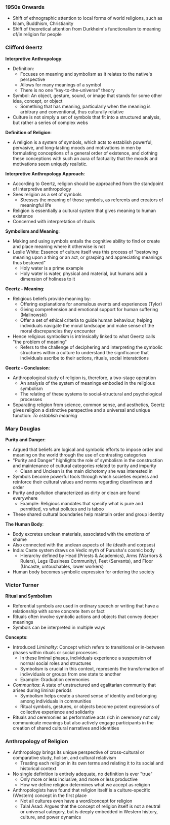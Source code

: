 ### 1950s Onwards
 - Shift of ethnographic attention to local forms of world religions, such as Islam, Buddhism, Christianity
 - Shift of theoretical attention from Durkheim's functionalism to meaning of/in religion for people

### Clifford Geertz
**Interpretive Anthropology**:
 - Definition:
	 - Focuses on meaning and symbolism as it relates to the native's perspective
	 - Allows for many meanings of a symbol
	 - There is no one "key-to-the-universe" theory
 - Symbol: An object, gesture, sound, or image that stands for some other idea, concept, or object
	 - Something that has meaning, particularly when the meaning is arbitrary and conventional, thus culturally relative
 - Culture is not simply a set of symbols that fit into a structured analysis, but rather a series of complex webs

**Definition of Religion**:
 - A religion is a system of symbols, which acts to establish powerful, pervasive, and long-lasting moods and motivations in men by formulating conceptions of a general order of existence, and clothing these conceptions with such an aura of factuality that the moods and motivations seem uniquely realistic.

**Interpretive Anthropology Approach**:
 - According to Geertz, religion should be approached from the standpoint of interpretive anthropology
 - Sees religion as a set of symbols
	 - Stresses the meaning of those symbols, as referents and creators of meaningful life
 - Religion is essentially a cultural system that gives meaning to human existence
 - Concerned with interpretation of rituals

**Symbolism and Meaning**:
 - Making and using symbols entails the cognitive ability to find or create and place meaning where it otherwise is not
 - Leslie White: Essence of culture itself was this process of "bestowing meaning upon a thing or an act, or grasping and appreciating meanings thus bestowed"
	 - Holy water is a prime example
	 - Holy water is water, physical and material, but humans add a dimension of holiness to it

**Geertz - Meaning**:
 - Religious beliefs provide meaning by:
	 - Offering explanations for anomalous events and experiences (Tylor)
	 - Giving comprehension and emotional support for human suffering (Malinowski)
	 - Offer a set of ethical criteria to guide human behaviour, helping individuals navigate the moral landscape and make sense of the moral discrepancies they encounter
 - Hence religious symbolism is intrinsically linked to what Geertz calls "the problem of meaning"
	 - Refers to the challenge of deciphering and interpreting the symbolic structures within a culture to understand the significance that individuals ascribe to their actions, rituals, social interatctions

**Geertz - Conclusion**:
 - Anthropological study of religion is, therefore, a two-stage operation
	 - An analysis of the system of meanings embodied in the religious symbolism
	 - The relating of these systems to social-structural and psychological processes
 - Separating religion from science, common sense, and aesthetics, Geertz gives religion a distinctive perspective and a universal and unique function: *To establish meaning*

### Mary Douglas
**Purity and Danger**:
 - Argued that beliefs are logical and symbolic efforts to impose order and meaning on the world through the use of contrasting categories
 - "Purity and Danger" highlights the role of symbolism in the construction and maintenance of cultural categories related to purity and impurity
	 - Clean and Unclean is the main dichotomy she was interested in
 - Symbols become powerful tools through which societies express and reinforce their cultural values and norms regarding cleanliness and order
 - Purity and pollution characterized as dirty or clean are found everywhere
	 - Example: Religious mandates that specify what is pure and permitted, vs what pollutes and is taboo
 - These shared cultural boundaries help maintain order and group identity

**The Human Body**:
 - Body excretes unclean materials, associated with the emotions of shame
 - Also connected with the unclean aspects of life (death and corpses)
 - India: Caste system draws on Vedic myth of Purusha's cosmic body
	 - Hierarchy defined by Head (Priests & Academics), Arms (Warriors & Rulers), Legs (Business Community), Feet (Servants), and Floor (Uncaste, untouchables, lower workers)
 - Human body becomes symbolic expression for ordering the society

### Victor Turner
**Ritual and Symbolism**
 - Referential symbols are used in ordinary speech or writing that have a relationship with some concrete item or fact
 - Rituals often involve symbolic actions and objects that convey deeper meanings
 - Symbols can be interpreted in multiple ways

**Concepts**:
 - Introduced *Liminality*: Concept which refers to transitional or in-between phases within rituals or social processes
	 - In these liminal phases, individuals experience a suspension of normal social roles and structures
	 - Symbolism is crucial in this context, represents the transformation of indivviduals or groups from one state to another
	 - Example: Graduation ceremonies
 - *Communitas*: A state of unstructured and egalitarian community that arises during liminal periods
	 - Symbolism helps create a shared sense of identity and belonging among individuals in communities
	 - Ritual symbols, gestures, or objects become potent expressions of collective experience and solidarity
 - Rituals and ceremonies as performative acts rich in ceremony not only communicate meanings but also actively engage participants in the creation of shared cultural narratives and identities

### Anthropology of Religion
 - Anthropology brings its unique perspective of cross-cultural or comparative study, holism, and cultural relativism
	 - Treating each religion in its own terms and relating it to its social and historical context
 - No single definition is entirely adequate, no definition is ever "true"
	 - Only more or less inclusive, and more or less productive
	 - How we define religion determines what we accept as religion
 - Anthropologists have found that religion itself is a culture-specific (Western) concept in the first place
	 - Not all cultures even have a word/concept for religion
	 - Talal Asad: Argues that the concept of religion itself is not a neutral or universal category, but is deeply embedded in Western history, culture, and power dynamics
